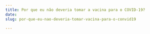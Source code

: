 ```yaml
---
title: Por que eu não deveria tomar a vacina para o COVID-19?
date: 
slug: por-que-eu-nao-deveria-tomar-vacina-para-o-convid19

---
```

